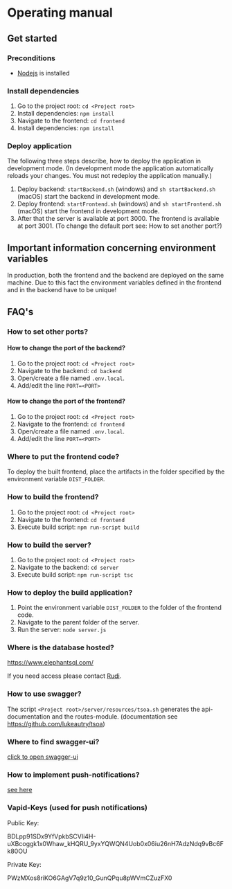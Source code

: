# Operating manual

## Get started
### Preconditions
* [Nodejs](https://nodejs.org/en/) is installed

### Install dependencies
1. Go to the project root: `cd <Project root>`
1. Install dependencies: `npm install`
1. Navigate to the frontend: `cd frontend`
1. Install dependencies: `npm install`

### Deploy application
The following three steps describe, how to deploy the application in 
development mode. (In development mode the application automatically reloads 
your changes. You must not redeploy the application manually.)
1. Deploy backend: `startBackend.sh` (windows) and `sh startBackend.sh` (macOS) 
start the backend in development mode. 
1. Deploy frontend: `startFrontend.sh` (windows) and `sh startFrontend.sh` (macOS)
start the frontend in development mode.
1. After that the server is available at port 3000. The frontend is available 
at port 3001. (To change the default port see: How to set another port?)

## Important information concerning environment variables
In production, both the frontend and the backend are deployed on the same 
machine. Due to this fact the environment variables defined in the frontend and 
in the backend have to be unique!

## FAQ's
### How to set other ports?
#### How to change the port of the backend?
1. Go to the project root: `cd <Project root>`
1. Navigate to the backend: `cd backend`
1. Open/create a file named `.env.local`.
1. Add/edit the line `PORT=<PORT>`

#### How to change the port of the frontend?
1. Go to the project root: `cd <Project root>`
1. Navigate to the frontend: `cd frontend`
1. Open/create a file named `.env.local`.
1. Add/edit the line `PORT=<PORT>`

### Where to put the frontend code?
To deploy the built frontend, place the artifacts in the folder specified by 
the environment variable `DIST_FOLDER`.

### How to build the frontend?
1. Go to the project root: `cd <Project root>`
1. Navigate to the frontend: `cd frontend`
1. Execute build script: `npm run-script build`

### How to build the server?
1. Go to the project root: `cd <Project root>`
1. Navigate to the backend: `cd server`
1. Execute build script: `npm run-script tsc`


### How to deploy the build application?
1. Point the environment variable `DIST_FOLDER` to the folder of the frontend 
code.
1. Navigate to the parent folder of the server.
1. Run the server: `node server.js`

### Where is the database hosted?
https://www.elephantsql.com/ 

If you need access please contact [Rudi](mailto:rudi.loderer@hs-augsburg.de).

### How to use swagger?
The script `<Project root>/server/resources/tsoa.sh` generates the api-documentation and the routes-module. (documentation see https://github.com/lukeautry/tsoa)

### Where to find swagger-ui?
[click to open swagger-ui](http://localhost:3000/api-docs/) 

### How to implement push-notifications?
[see here](https://medium.com/izettle-engineering/beginners-guide-to-web-push-notifications-using-service-workers-cb3474a17679)

### Vapid-Keys (used for push notifications)
Public Key:

BDLpp91SDx9YfVpkbSCVIi4H-uXBcoggk1x0Whaw_kHQRU_9yxYQWQN4Uob0x06iu26nH7AdzNdq9vBc6Fk80OU

Private Key:

PWzMXos8riKO6GAgV7q9z10_GunQPqu8pWVmCZuzFX0